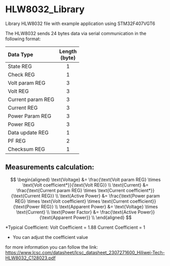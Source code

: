 # HLW8032_Library
Library HLW8032 file with example application using STM32F407VGT6

The HLW8032 sends 24 bytes data via serial communication in the following format:

| Data Type          | Length<br>(byte)|
|:-------------------|:------------:|
| State REG          |   1          |
| Check REG          |   1          |
| Volt param REG     |   3          |
| Volt REG           |   3          |
| Current param REG  |   3          |
| Current REG        |   3          |
| Power Param REG    |   3          |
| Power REG          |   3          |
| Data update REG    |   1          |
| PF REG             |   2          |
| Checksum REG       |   1          |


<h2>Measurements calculation:</h2>

$$
\begin{aligned}
\text{Voltage} &= \frac{\text{Volt param REG} \times \text{Volt coefficient*}}{\text{Volt REG}} \\
\text{Current} &= \frac{\text{Current param REG} \times \text{Current coefficient*}}{\text{Current REG}} \\
\text{Active Power} &= \frac{\text{Power param REG} \times \text{Volt coefficient} \times \text{Current coefficient}}{\text{Power REG}} \\
\text{Apparent Power} &= \text{Voltage} \times \text{Current} \\
\text{Power Factor} &= \frac{\text{Active Power}}{\text{Apparent Power}} \\
\end{aligned}
$$

*Typical Coefficient:
Volt Coefficient        = 1.88
Current Coefficient     = 1
- You can adjust the coefficient value

for more information you can follow the link:
https://www.lcsc.com/datasheet/lcsc_datasheet_2307271600_Hiliwei-Tech-HLW8032_C128023.pdf
